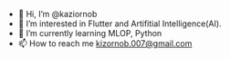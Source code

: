 - 👋 Hi, I’m @kaziornob
- 👀 I’m interested in Flutter and Artifitial Intelligence(AI).
- 🌱 I’m currently learning MLOP, Python 
- 📫 How to reach me kizornob.007@gmail.com

<!---
kaziornob/kaziornob is a ✨ special ✨ repository because its `README.md` (this file) appears on your GitHub profile.
You can click the Preview link to take a look at your changes.
--->
